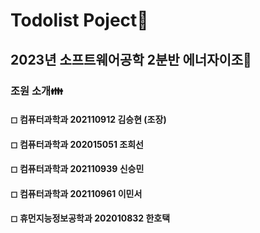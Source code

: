 # Todolist Poject📝
## 2023년 소프트웨어공학 2분반 에너자이조💪
### 조원 소개👪
#### ◻ 컴퓨터과학과 202110912 김승현 (조장)
#### ◻ 컴퓨터과학과 202015051 조희선
#### ◻ 컴퓨터과학과 202110939 신승민
#### ◻ 컴퓨터과학과 202110961 이민서
#### ◻ 휴먼지능정보공학과 202010832 한호택
